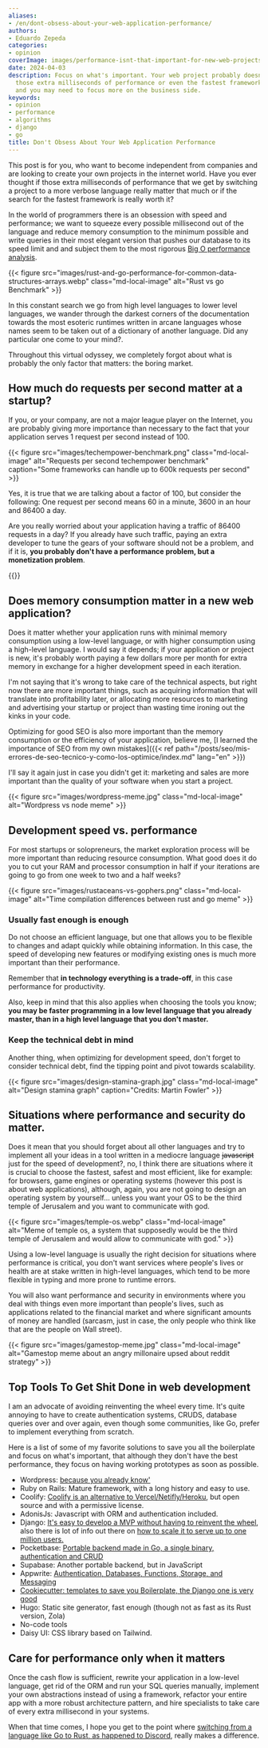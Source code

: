 ```yaml
---
aliases:
- /en/dont-obsess-about-your-web-application-performance/
authors:
- Eduardo Zepeda
categories:
- opinion
coverImage: images/performance-isnt-that-important-for-new-web-projects.jpg
date: 2024-04-03
description: Focus on what's important. Your web project probably doesn't require
  those extra milliseconds of performance or even the fastest framework out there
  and you may need to focus more on the business side.
keywords:
- opinion
- performance
- algorithms
- django
- go
title: Don't Obsess About Your Web Application Performance
---
```


This post is for you, who want to become independent from companies and are looking to create your own projects in the internet world. Have you ever thought if those extra milliseconds of performance that we get by switching a project to a more verbose language really matter that much or if the search for the fastest framework is really worth it?

In the world of programmers there is an obsession with speed and performance; we want to squeeze every possible millisecond out of the language and reduce memory consumption to the minimum possible and write queries in their most elegant version that pushes our database to its speed limit and and subject them to the most rigorous [Big O performance analysis](/en/linux/the-big-o-notation/).


{{< figure src="images/rust-and-go-performance-for-common-data-structures-arrays.webp" class="md-local-image" alt="Rust vs go Benchmark" >}}

In this constant search we go from high level languages to lower level languages, we wander through the darkest corners of the documentation towards the most esoteric runtimes written in arcane languages whose names seem to be taken out of a dictionary of another language. Did any particular one come to your mind?. 

Throughout this virtual odyssey, we completely forgot about what is probably the only factor that matters: the boring market.

## How much do requests per second matter at a startup?

If you, or your company, are not a major league player on the Internet, you are probably giving more importance than necessary to the fact that your application serves 1 request per second instead of 100. 

{{< figure src="images/techempower-benchmark.png" class="md-local-image" alt="Requests per second techempower benchmark" caption="Some frameworks can handle up to 600k requests per second" >}}

Yes, it is true that we are talking about a factor of 100, but consider the following:
One request per second means 60 in a minute, 3600 in an hour and 86400 a day. 

Are you really worried about your application having a traffic of 86400 requests in a day? If you already have such traffic, paying an extra developer to tune the gears of your software should not be a problem, and if it is, **you probably don't have a performance problem, but a monetization problem**.

{{<ad>}}

## Does memory consumption matter in a new web application?

Does it matter whether your application runs with minimal memory consumption using a low-level language, or with higher consumption using a high-level language. I would say it depends; if your application or project is new, it's probably worth paying a few dollars more per month for extra memory in exchange for a higher development speed in each iteration. 

I'm not saying that it's wrong to take care of the technical aspects, but right now there are more important things, such as acquiring information that will translate into profitability later, or allocating more resources to marketing and advertising your startup or project than wasting time ironing out the kinks in your code. 

Optimizing for good SEO is also more important than the memory consumption or the efficiency of your application, believe me, [I learned the importance of SEO from my own mistakes]({{< ref path="/posts/seo/mis-errores-de-seo-tecnico-y-como-los-optimice/index.md" lang="en" >}})

I'll say it again just in case you didn't get it: marketing and sales are more important than the quality of your software when you start a project.

{{< figure src="images/wordpress-meme.jpg" class="md-local-image" alt="Wordpress vs node meme" >}}

## Development speed vs. performance

For most startups or solopreneurs, the market exploration process will be more important than reducing resource consumption. What good does it do you to cut your RAM and processor consumption in half if your iterations are going to go from one week to two and a half weeks?

{{< figure src="images/rustaceans-vs-gophers.png" class="md-local-image" alt="Time compilation differences between rust and go meme" >}}

### Usually fast enough is enough

Do not choose an efficient language, but one that allows you to be flexible to changes and adapt quickly while obtaining information. In this case, the speed of developing new features or modifying existing ones is much more important than their performance.

Remember that **in technology everything is a trade-off**, in this case performance for productivity.

Also, keep in mind that this also applies when choosing the tools you know; **you may be faster programming in a low level language that you already master, than in a high level language that you don't master.**

### Keep the technical debt in mind

Another thing, when optimizing for development speed, don't forget to consider technical debt, find the tipping point and pivot towards scalability.

{{< figure src="images/design-stamina-graph.jpg" class="md-local-image" alt="Design stamina graph" caption="Credits: Martin Fowler" >}}

## Situations where performance and security do matter.

Does it mean that you should forget about all other languages and try to implement all your ideas in a tool written in a mediocre language ~~javascript~~ just for the speed of development?, no, I think there are situations where it is crucial to choose the fastest, safest and most efficient, like for example: for browsers, game engines or operating systems (however this post is about web applications), although, again, you are not going to design an operating system by yourself... unless you want your OS to be the third temple of Jerusalem and you want to communicate with god.

{{< figure src="images/temple-os.webp" class="md-local-image" alt="Meme of temple os, a system that supposedly would be the third temple of Jerusalem and would allow to communicate with god." >}}

Using a low-level language is usually the right decision for situations where performance is critical, you don't want services where people's lives or health are at stake written in high-level languages, which tend to be more flexible in typing and more prone to runtime errors.

You will also want performance and security in environments where you deal with things even more important than people's lives, such as applications related to the financial market and where significant amounts of money are handled (sarcasm, just in case, the only people who think like that are the people on Wall street).

{{< figure src="images/gamestop-meme.jpg" class="md-local-image" alt="Gamestop meme about an angry millonaire upsed about reddit strategy" >}}

## Top Tools To Get Shit Done in web development

I am an advocate of avoiding reinventing the wheel every time. It's quite annoying to have to create authentication systems, CRUDS, database queries over and over again, even though some communities, like Go, prefer to implement everything from scratch.

Here is a list of some of my favorite solutions to save you all the boilerplate and focus on what's important, that although they don't have the best performance, they focus on having working prototypes as soon as possible.

- Wordpress: [because you already know'](/en/opinion/to-program-a-blog-or-to-use-wordpress/)
- Ruby on Rails: Mature framework, with a long history and easy to use.
- Coolify: [Coolify is an alternative to Vercel/Netifly/Heroku](https://coolify.io/#?), but open source and with a permissive license.
- AdonisJs: Javascript with ORM and authentication included.
- Django: [It's easy to develop a MVP without having to reinvent the wheel](/en/django/why-should-you-use-django-framework/), also there is lot of info out there on [how to scale it to serve up to one million users.](/en/software-architecture/how-to-scale-a-django-app-to-serve-one-million-users/)
- Pocketbase: [Portable backend made in Go, a single binary, authentication and CRUD](https://pocketbase.io/#?)
- Supabase: Another portable backend, but in JavaScript
- Appwrite: [Authentication, Databases, Functions, Storage, and Messaging](https://appwrite.io/#?)
- [Cookiecutter: templates to save you Boilerplate, the Django one is very good](/en/django/cookiecutter-django-for-configuring-and-deploying-in-django/)
- Hugo: Static site generator, fast enough (though not as fast as its Rust version, Zola)
- No-code tools
- Daisy UI: CSS library based on Tailwind.


## Care for performance only when it matters

Once the cash flow is sufficient, rewrite your application in a low-level language, get rid of the ORM and run your SQL queries manually, implement your own abstractions instead of using a framework, refactor your entire app with a more robust architecture pattern, and hire specialists to take care of every extra millisecond in your systems.

When that time comes, I hope you get to the point where [switching from a language like Go to Rust, as happened to Discord](https://discord.com/blog/why-discord-is-switching-from-go-to-rust), really makes a difference.